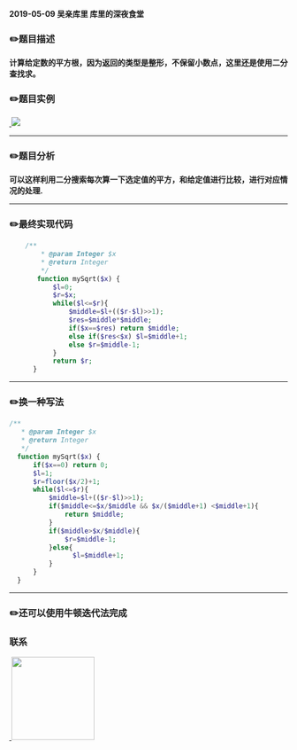 
**2019-05-09 吴亲库里 库里的深夜食堂**

### :pencil2:题目描述

**计算给定数的平方根，因为返回的类型是整形，不保留小数点，这里还是使用二分查找求。**

### :pencil2:题目实例
<a href="https://github.com/wuqinqiang/">
​    <img src="https://github.com/wuqinqiang/Lettcode-php/blob/master/images/69.png">
</a> 

****

### :pencil2:题目分析
**可以这样利用二分搜索每次算一下选定值的平方，和给定值进行比较，进行对应情况的处理.**

****

### :pencil2:最终实现代码

```php
    /**
        * @param Integer $x
        * @return Integer
        */
       function mySqrt($x) {
           $l=0;
           $r=$x;
           while($l<=$r){
               $middle=$l+(($r-$l)>>1);
               $res=$middle*$middle;
               if($x==$res) return $middle;
               else if($res<$x) $l=$middle+1;
               else $r=$middle-1;
           }
           return $r;
      }   

```
  ****
  
  ### :pencil2:换一种写法
  ```php
  /**
     * @param Integer $x
     * @return Integer
     */
    function mySqrt($x) {
        if($x==0) return 0;
        $l=1;
        $r=floor($x/2)+1;
        while($l<=$r){
            $middle=$l+(($r-$l)>>1);
            if($middle<=$x/$middle && $x/($middle+1) <$middle+1){
                return $middle;
            }
            if($middle>$x/$middle){
                $r=$middle-1;
            }else{
                  $l=$middle+1;
            }
        }  
    }
```
****

 ### :pencil2:还可以使用牛顿迭代法完成

  
### 联系

<a href="https://github.com/wuqinqiang/">
​    <img src="https://github.com/wuqinqiang/Lettcode-php/blob/master/qrcode_for_gh_c194f9d4cdb1_430.jpg" width="150px" height="150px">
</a> 